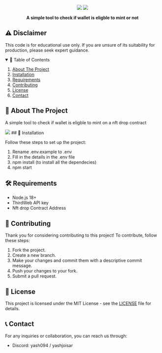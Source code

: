 <p align="center">
  <img src="https://img.shields.io/github/stars/Yash094/WL-Checker.svg?style=for-the-badge">
  <img src="https://img.shields.io/github/issues/Yash094/WL-Checker.svg?style=for-the-badge">
</p>

<p align="center">
  <strong>A simple tool to check if wallet is eligble to mint or not
</strong>
</p>
 
 ## ⚠️ Disclaimer

This code is for educational use only. If you are unsure of its suitability for production, please seek expert guidance.

<details open="open">
  <summary>📖 Table of Contents</summary>
  <ol>
    <li>
      <a href="#📜-about-the-project">About The Project</a>
    </li>
    <li>
      <a href="#🚀-installation">Installation</a>
    </li>
    <li>
      <a href="#🛠️-requirements">Requirements</a>
    </li>
    <li>
      <a href="#🤝-contributing">Contributing</a>
    </li>
    <li>
      <a href="#📄-license">License</a>
    </li>
    <li>
      <a href="#📞-contact">Contact</a>
    </li>
  </ol>
</details>

## 📜 About The Project

A simple tool to check if wallet is eligble to mint on a nft drop contract


<img src="https://github.com/Yash094/WL-Checker/blob/main/wl-checker-demo.png" />
## 🚀 Installation

Follow these steps to set up the project:

1. Rename .env.example to .env
2. Fill in the details in the .env file
3. npm install (to install all the dependecies)
4. npm start

## 🛠️ Requirements

- Node.js 18+
- ThirdWeb API key
- Nft drop Contract Address

## 🤝 Contributing

Thank you for considering contributing to this project! To contribute, follow these steps:

1. Fork the project.
2. Create a new branch.
3. Make your changes and commit them with a descriptive commit message.
4. Push your changes to your fork.
5. Submit a pull request.

## 📄 License

This project is licensed under the MIT License - see the [LICENSE](https://github.com/Yash094/WL-Checker/blob/main/LICENSE) file for details.

## 📞 Contact

For any inquiries or collaboration, you can reach us through:

- Discord: yash094 / yashjoisar
